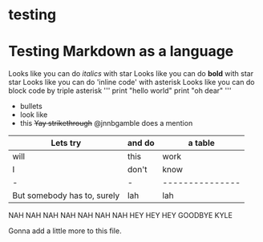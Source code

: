 # testing

# Testing Markdown as a **language**

Looks like you can do *italics* with star
Looks like you can do **bold** with star star
Looks like you can do 'inline code' with asterisk 
Looks like you can do block code by triple asterisk
'''
print "hello world" 
print "oh dear" 
''' 
* bullets 
* look like 
* this 
~~Yay strikethrough~~
@jnnbgamble does a mention

Lets try | and do | a table
---------|--------|--------|
will|this|work
I | don't | know
-|-|---------------
But somebody has to, surely | lah | lah | lah

NAH NAH NAH NAH NAH NAH NAH HEY HEY HEY GOODBYE KYLE 

Gonna add a little more to this file. 
